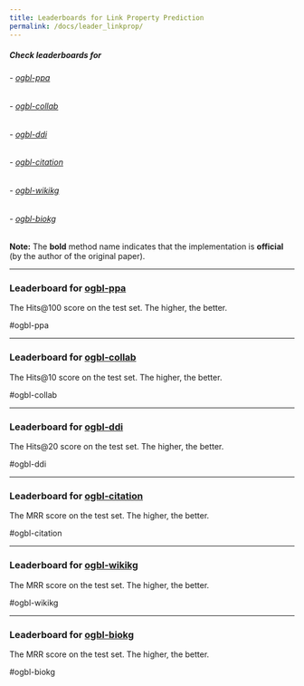 ```yaml
---
title: Leaderboards for Link Property Prediction
permalink: /docs/leader_linkprop/
---
```


##### Check leaderboards for
###### - [ogbl-ppa](#ogbl-ppa)
###### - [ogbl-collab](#ogbl-collab)
###### - [ogbl-ddi](#ogbl-ddi)
###### - [ogbl-citation](#ogbl-citation)
###### - [ogbl-wikikg](#ogbl-wikikg)
###### - [ogbl-biokg](#ogbl-biokg)

**Note:** The **bold** method name indicates that the implementation is **official** (by the author of the original paper).


<a name="ogbl-ppa"/>

-------

### Leaderboard for [ogbl-ppa](../linkprop/#ogbl-ppa)
The Hits@100 score on the test set. The higher, the better.

#ogbl-ppa



<a name="ogbl-collab"/>

-------

### Leaderboard for [ogbl-collab](../linkprop/#ogbl-collab)
The Hits@10 score on the test set. The higher, the better.

#ogbl-collab



<a name="ogbl-ddi"/>

-------

### Leaderboard for [ogbl-ddi](../linkprop/#ogbl-ddi)
The Hits@20 score on the test set. The higher, the better.

#ogbl-ddi



<a name="ogbl-citation"/>

-------

### Leaderboard for [ogbl-citation](../linkprop/#ogbl-citation)
The MRR score on the test set. The higher, the better.

#ogbl-citation




<a name="ogbl-wikikg"/>

-------

### Leaderboard for [ogbl-wikikg](../linkprop/#ogbl-wikikg)
The MRR score on the test set. The higher, the better.

#ogbl-wikikg




<a name="ogbl-biokg"/>

-------

### Leaderboard for [ogbl-biokg](../linkprop/#ogbl-biokg)
The MRR score on the test set. The higher, the better.

#ogbl-biokg





